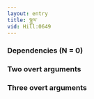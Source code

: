 ```yaml
---
layout: entry
title: སྙུལ་
vid: Hill:0649
---
```

### Dependencies (N = 0)


### Two overt arguments


### Three overt arguments
